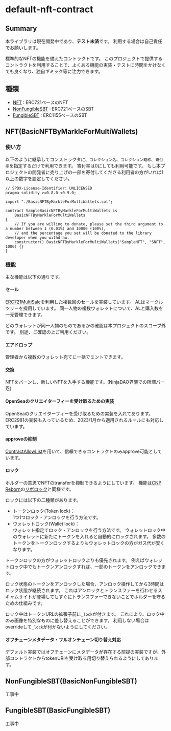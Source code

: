 # default-nft-contract

## Summary

本ライブラリは現在開発中であり、**テスト未済**です。
利用する場合は自己責任でお願いします。

標準的なNFTの機能を備えたコントラクトです。
このプロジェクトで提供するコントラクトを利用することで、よくある機能の実装・テストに時間をかけなくても良くなり、独自ギミック等に注力できます。

## 種類

- [NFT](./contracts/tokens/NFT/BasicNFTByMarkleForMultiWallets.sol) : ERC721ベースのNFT
- [NonFungibleSBT](./contracts/tokens/NonFungibleSBT/BasicNonFungibleSBT.sol) : ERC721ベースのSBT
- [FungibleSBT](./contracts/tokens/FungibleSBT/BasicFungibleSBT.sol) : ERC1155ベースのSBT

## NFT(BasicNFTByMarkleForMultiWallets)

### 使い方

以下のように継承してコンストラクタに、`コレクション名`、`コレクション略称`、`寄付率`を指定するだけで利用できます。
寄付率は0にしても利用可能です。
もし本プロジェクトの開発者に売り上げの一部を寄付してくださる利用者の方がいれば1以上の数字を設定してください。

```solidity
// SPDX-License-Identifier: UNLICENSED
pragma solidity >=0.8.0 <0.9.0;

import "./BasicNFTByMarkleForMultiWallets.sol";

contract SampleBasicNFTByMarkleForMultiWallets is
    BasicNFTByMarkleForMultiWallets
{
    // If you are willing to donate, please set the third argument to a number between 1 (0.01%) and 10000 (100%),
    // and the percentage you set will be donated to the library developer when you withdraw.
    constructor() BasicNFTByMarkleForMultiWallets("SampleNFT", "SNFT", 1000) {}
}
```

### 機能

主な機能は以下の通りです。

#### セール

[ERC721MultiSale](https://github.com/Lavulite/ERC721MultiSale)を利用した複数回のセールを実装しています。
ALはマークルツリーを採用しています。
同一人物の複数ウォレットについて、ALと購入数を一元管理できます。

どのウォレットが同一人物のものであるかの確認は本プロジェクトのスコープ外です。
別途、ご確認の上ご利用ください。

#### エアドロップ

管理者から複数のウォレット宛てに一括でミントできます。

#### 交換

NFTをバーンし、新しいNFTを入手する機能です。(NinjaDAO界隈での所謂バー忍)

#### OpenSeaのクリエイターフィーを受け取るための実装

OpenSeaのクリエイターフィーを受け取るための実装を入れてあります。
ERC2981の実装も入っているため、2023/1月から適用されるルールにも対応しています。

#### approveの抑制

[ContractAllowList](https://github.com/masataka-eth/ContractAllowList)を用いて、信頼できるコントラクトのみapprove可能としています。

#### ロック

ホルダーの意思でNFTのtransferを抑制できるようにしています。
機能は[CNP Reborn](https://site.cnp-reborn.com/)の[リボロック](https://lock.cnp-reborn.com/)と同様です。

ロックには以下の二種類があります。

- トークンロック(Token lock)：  
  1つ1つロック・アンロックを行う方法です。
- ウォレットロック(Wallet lock)：  
  ウォレット指定でロック・アンロックを行う方法です。 ウォレットロック中のウォレットに新たにトークンを入れると自動的にロックされます。
  多数のトークンをトークンロックするよりもウォレットロックの方がガス代が安くなります。

トークンロックの方がウォレットロックよりも優先されます。 例えばウォレットロック中でもトークンアンロックすれば、一部のトークンをアンロックできます。

ロック状態のトークンをアンロックした場合、アンロック操作してから3時間はロック状態が継続されます。
これはアンロックとトランスファーを行わせるスキャムサイトが登場してもすぐにトランスファーできないことでホルダーを守るための仕組みです。

ロック中はトークンURLの拡張子前に`_lock`が付きます。
これにより、ロック中のみ画像を特別なものに差し替えることができます。
利用しない場合はoverrideして`_lock`が付かないようにしてください。

#### オフチェーンメタデータ・フルオンチェーン切り替え対応

デフォルト実装ではオフチェーンにメタデータが存在する前提の実装ですが、外部コントラクトからtokenURIを受け取る用切り替えられるようにしてあります。

## NonFungibleSBT(BasicNonFungibleSBT)

工事中

## FungibleSBT(BasicFungibleSBT)

工事中